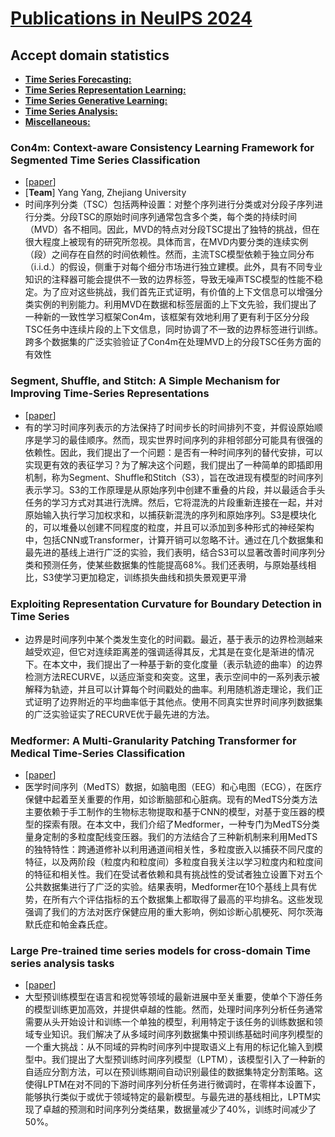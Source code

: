 # [Publications in NeuIPS 2024](https://nips.cc/Conferences/2024/Schedule)

## Accept domain statistics
 - **[Time Series Forecasting: ](#time-series-forecasting)**
 - **[Time Series Representation Learning: ](#time-series-representation-learning)**
 - **[Time Series Generative Learning: ](#time-series-generative-earning)**
 - **[Time Series Analysis: ](#time-series-analysis)**
 - **[Miscellaneous: ](#miscellaneous)**
  

### Con4m: Context-aware Consistency Learning Framework for Segmented Time Series Classification
- [[paper](https://arxiv.org/pdf/2408.00041)]
- [**Team**] Yang Yang, Zhejiang University
- 时间序列分类（TSC）包括两种设置：对整个序列进行分类或对分段子序列进行分类。分段TSC的原始时间序列通常包含多个类，每个类的持续时间（MVD）各不相同。因此，MVD的特点对分段TSC提出了独特的挑战，但在很大程度上被现有的研究所忽视。具体而言，在MVD内要分类的连续实例（段）之间存在自然的时间依赖性。然而，主流TSC模型依赖于独立同分布（i.i.d.）的假设，侧重于对每个细分市场进行独立建模。此外，具有不同专业知识的注释器可能会提供不一致的边界标签，导致无噪声TSC模型的性能不稳定。为了应对这些挑战，我们首先正式证明，有价值的上下文信息可以增强分类实例的判别能力。利用MVD在数据和标签层面的上下文先验，我们提出了一种新的一致性学习框架Con4m，该框架有效地利用了更有利于区分分段TSC任务中连续片段的上下文信息，同时协调了不一致的边界标签进行训练。跨多个数据集的广泛实验验证了Con4m在处理MVD上的分段TSC任务方面的有效性

### Segment, Shuffle, and Stitch: A Simple Mechanism for Improving Time-Series Representations
- [[paper](https://arxiv.org/pdf/2405.20082)]
- 有的学习时间序列表示的方法保持了时间步长的时间排列不变，并假设原始顺序是学习的最佳顺序。然而，现实世界时间序列的非相邻部分可能具有很强的依赖性。因此，我们提出了一个问题：是否有一种时间序列的替代安排，可以实现更有效的表征学习？为了解决这个问题，我们提出了一种简单的即插即用机制，称为Segment、Shuffle和Stitch（S3），旨在改进现有模型的时间序列表示学习。S3的工作原理是从原始序列中创建不重叠的片段，并以最适合手头任务的学习方式对其进行洗牌。然后，它将混洗的片段重新连接在一起，并对原始输入执行学习加权求和，以捕获新混洗的序列和原始序列。S3是模块化的，可以堆叠以创建不同程度的粒度，并且可以添加到多种形式的神经架构中，包括CNN或Transformer，计算开销可以忽略不计。通过在几个数据集和最先进的基线上进行广泛的实验，我们表明，结合S3可以显著改善时间序列分类和预测任务，使某些数据集的性能提高68%。我们还表明，与原始基线相比，S3使学习更加稳定，训练损失曲线和损失景观更平滑

### Exploiting Representation Curvature for Boundary Detection in Time Series
- 边界是时间序列中某个类发生变化的时间戳。最近，基于表示的边界检测越来越受欢迎，但它对连续距离差的强调适得其反，尤其是在变化是渐进的情况下。在本文中，我们提出了一种基于新的变化度量（表示轨迹的曲率）的边界检测方法RECURVE，以适应渐变和突变。这里，表示空间中的一系列表示被解释为轨迹，并且可以计算每个时间戳处的曲率。利用随机游走理论，我们正式证明了边界附近的平均曲率低于其他点。使用不同真实世界时间序列数据集的广泛实验证实了RECURVE优于最先进的方法。

### Medformer: A Multi-Granularity Patching Transformer for Medical Time-Series Classification
- [[paper](https://arxiv.org/pdf/2405.20082)]
- 医学时间序列（MedTS）数据，如脑电图（EEG）和心电图（ECG），在医疗保健中起着至关重要的作用，如诊断脑部和心脏病。现有的MedTS分类方法主要依赖于手工制作的生物标志物提取和基于CNN的模型，对基于变压器的模型的探索有限。在本文中，我们介绍了Medformer，一种专门为MedTS分类量身定制的多粒度配线变压器。我们的方法结合了三种新机制来利用MedTS的独特特性：跨通道修补以利用通道间相关性，多粒度嵌入以捕获不同尺度的特征，以及两阶段（粒度内和粒度间）多粒度自我关注以学习粒度内和粒度间的特征和相关性。我们在受试者依赖和具有挑战性的受试者独立设置下对五个公共数据集进行了广泛的实验。结果表明，Medformer在10个基线上具有优势，在所有六个评估指标的五个数据集上都取得了最高的平均排名。这些发现强调了我们的方法对医疗保健应用的重大影响，例如诊断心肌梗死、阿尔茨海默氏症和帕金森氏症。

### Large Pre-trained time series models for cross-domain Time series analysis tasks
- [[paper](https://arxiv.org/pdf/2311.11413)]
- 大型预训练模型在语言和视觉等领域的最新进展中至关重要，使单个下游任务的模型训练更加高效，并提供卓越的性能。然而，处理时间序列分析任务通常需要从头开始设计和训练一个单独的模型，利用特定于该任务的训练数据和领域专业知识。我们解决了从多域时间序列数据集中预训练基础时间序列模型的一个重大挑战：从不同域的异构时间序列中提取语义上有用的标记化输入到模型中。我们提出了大型预训练时间序列模型（LPTM），该模型引入了一种新的自适应分割方法，可以在预训练期间自动识别最佳的数据集特定分割策略。这使得LPTM在对不同的下游时间序列分析任务进行微调时，在零样本设置下，能够执行类似于或优于领域特定的最新模型。与最先进的基线相比，LPTM实现了卓越的预测和时间序列分类结果，数据量减少了40%，训练时间减少了50%。
